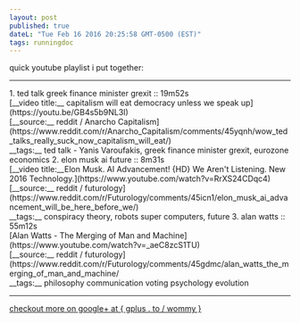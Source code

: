 ```yaml
---
layout: post
published: true
dateL: "Tue Feb 16 2016 20:25:58 GMT-0500 (EST)"
tags: runningdoc
---
```


quick youtube playlist i put together:
<hr>
1. ted talk greek finance minister grexit :: 19m52s <br /> [__video title:__ capitalism will eat democracy unless we speak up](https://youtu.be/GB4s5b9NL3I)<br/> [__source:__ reddit / Anarcho Capitalism](https://www.reddit.com/r/Anarcho_Capitalism/comments/45yqnh/wow_ted_talks_really_suck_now_capitalism_will_eat/)<br/> __tags:__ ted talk - Yanis Varoufakis, greek finance minister grexit, eurozone economics
2. elon musk ai future :: 8m31s <br/> [__video title:__Elon Musk. AI Advancement! {HD} We Aren't Listening. New 2016 Technology.](https://www.youtube.com/watch?v=RrXS24CDqc4) <br/> [__source:__ reddit / futurology](https://www.reddit.com/r/Futurology/comments/45icn1/elon_musk_ai_advancement_will_be_here_before_we/) <br/> __tags:__ conspiracy theory, robots super computers, future
3. alan watts :: 55m12s <br/> [Alan Watts - The Merging of Man and Machine](https://www.youtube.com/watch?v=_aeC8zcS1TU) <br/> [__source:__ reddit / futurology](https://www.reddit.com/r/Futurology/comments/45gdmc/alan_watts_the_merging_of_man_and_machine/ <br/> __tags:__ philosophy communication voting psychology evolution

<hr>

[checkout more on google+ at { gplus . to / wommy } ](gplus.to/wommy)